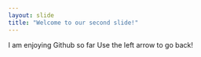 ```yaml
---
layout: slide
title: "Welcome to our second slide!"
---
```

I am enjoying Github so far 
Use the left arrow to go back!
